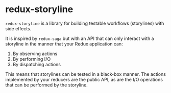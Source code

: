 
# redux-storyline

`redux-storyline` is a library for building testable workflows (storylines)
with side effects.

It is inspired by `redux-saga` but with an API that can only interact with
a storyline in the manner that your Redux application can:

1. By observing actions
2. By performing I/O
3. By dispatching actions

This means that storylines can be tested in a black-box manner. The actions
implemented by your reducers are the public API, as are the I/O operations that
can be performed by the storyline.


